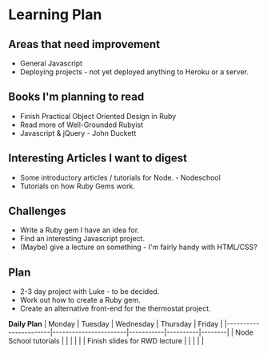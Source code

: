 Learning Plan
=============

Areas that need improvement
----------

* General Javascript
* Deploying projects - not yet deployed anything to Heroku or a server.

Books I'm planning to read
----------

* Finish Practical Object Oriented Design in Ruby
* Read more of Well-Grounded Rubyist
* Javascript & jQuery - John Duckett

Interesting Articles I want to digest
----------

* Some introductory articles / tutorials for Node. - Nodeschool
* Tutorials on how Ruby Gems work.

Challenges
----------

* Write a Ruby gem I have an idea for.
* Find an interesting Javascript project.
* (Maybe) give a lecture on something - I'm fairly handy with HTML/CSS?

Plan
-------

* 2-3 day project with Luke - to be decided.
* Work out how to create a Ruby gem.
* Create an alternative front-end for the thermostat project.

**Daily Plan**
| Monday                | Tuesday               | Wednesday | Thursday | Friday |
|-----------------------|-----------------------|-----------|----------|--------|
| Node School tutorials |                       |           |          |        |
| Finish slides for RWD lecture |               |           |          |        |

